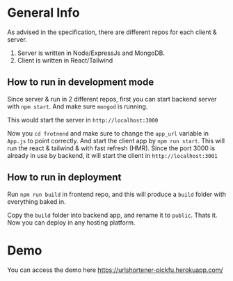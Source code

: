 
# General Info

As advised in the specification, there are different repos for each client & server. 

1. Server is written in Node/ExpressJs and MongoDB.
2. Client is written in React/Tailwind

## How to run in development mode

Since server & run in 2 different repos, first you can start backend server with `npm start`. And make sure `mongod` is running.

This would start the server in `http://localhost:3000`

Now you `cd frotnend` and make sure to change the `app_url` variable in `App.js` to point correctly. And start the client app by `npm run start`. This will run the react & tailwind & with fast refresh (HMR). Since the port 3000 is already in use by backend, it will start the client in `http://localhost:3001`


## How to run in deployment

Run `npm run build` in frontend repo, and this will produce a `build` folder with everything baked in.

Copy the `build` folder into backend app, and rename it to `public`. Thats it. Now you can deploy in any hosting platform.

# Demo

You can access the demo here https://urlshortener-pickfu.herokuapp.com/




